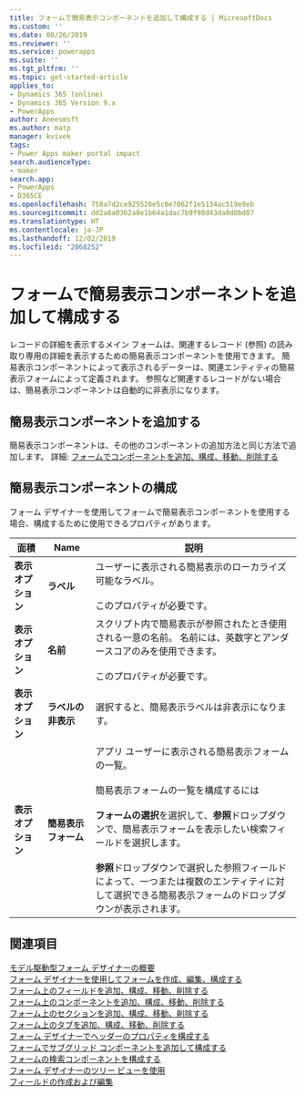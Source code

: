 ```yaml
---
title: フォームで簡易表示コンポーネントを追加して構成する | MicrosoftDocs
ms.custom: ''
ms.date: 08/26/2019
ms.reviewer: ''
ms.service: powerapps
ms.suite: ''
ms.tgt_pltfrm: ''
ms.topic: get-started-article
applies_to:
- Dynamics 365 (online)
- Dynamics 365 Version 9.x
- PowerApps
author: Aneesmsft
ms.author: matp
manager: kvivek
tags:
- Power Apps maker portal impact
search.audienceType:
- maker
search.app:
- PowerApps
- D365CE
ms.openlocfilehash: 758a7d2ce925526e5c0e7062f1e5134ac519e9eb
ms.sourcegitcommit: dd2a8a0362a8e1b64a1dac7b9f98d43da8d0bd87
ms.translationtype: HT
ms.contentlocale: ja-JP
ms.lasthandoff: 12/02/2019
ms.locfileid: "2868252"
---
```

# <a name="add-and-configure-a-quick-view-component-on-a-form"></a>フォームで簡易表示コンポーネントを追加して構成する  
レコードの詳細を表示するメイン フォームは、関連するレコード (参照) の読み取り専用の詳細を表示するための簡易表示コンポーネントを使用できます。 簡易表示コンポーネントによって表示されるデーターは、関連エンティティの簡易表示フォームによって定義されます。 参照など関連するレコードがない場合は、簡易表示コンポーネントは自動的に非表示になります。

## <a name="add-a-quick-view-component"></a>簡易表示コンポーネントを追加する
簡易表示コンポーネントは、その他のコンポーネントの追加方法と同じ方法で追加します。 詳細: [フォームでコンポーネントを追加、構成、移動、削除する](add-move-configure-or-delete-components-on-form.md)

## <a name="configure-a-quick-view-component"></a>簡易表示コンポーネントの構成
フォーム デザイナーを使用してフォームで簡易表示コンポーネントを使用する場合、構成するために使用できるプロパティがあります。


<!--note from editor: "Drop-down" should be used only as an adjective. In the following table, is it a list? A menu? (It's used three times in line 44.) --> 


|面積   |Name  |説明  |
|---------|---------|---------|
|**表示オプション** | **ラベル** | ユーザーに表示される簡易表示のローカライズ可能なラベル。 <br /><br /> このプロパティが必要です。 |
| **表示オプション** | **名前** |  スクリプト内で簡易表示が参照されたとき使用される一意の名前。 名前には、英数字とアンダースコアのみを使用できます。 <br /> <br />このプロパティが必要です。 |
| **表示オプション**  | **ラベルの非表示** |  選択すると、簡易表示ラベルは非表示になります。 |
| **表示オプション**  | **簡易表示フォーム** |  アプリ ユーザーに表示される簡易表示フォームの一覧。 <br /><br />簡易表示フォームの一覧を構成するには <br /><br /> **フォームの選択**を選択して、**参照**ドロップダウンで、簡易表示フォームを表示したい検索フィールドを選択します。 <br /><br />**参照**ドロップダウンで選択した参照フィールドによって、一つまたは複数のエンティティに対して選択できる簡易表示フォームのドロップダウンが表示されます。 |

## <a name="see-also"></a>関連項目
[モデル駆動型フォーム デザイナーの概要](form-designer-overview.md)  
[フォーム デザイナーを使用してフォームを作成、編集、構成する](create-and-edit-forms.md)  
[フォーム上のフィールドを追加、構成、移動、削除する](add-move-or-delete-fields-on-form.md)  
[フォーム上のコンポーネントを追加、構成、移動、削除する](add-move-configure-or-delete-components-on-form.md)  
[フォーム上のセクションを追加、構成、移動、削除する](add-move-or-delete-sections-on-form.md)  
[フォーム上のタブを追加、構成、移動、削除する](add-move-or-delete-tabs-on-form.md)  
[フォーム デザイナーでヘッダーのプロパティを構成する](form-designer-header-properties.md)  
[フォームでサブグリッド コンポーネントを追加して構成する](form-designer-add-configure-subgrid.md)  
[フォームの検索コンポーネントを構成する](form-designer-add-configure-lookup.md)  
[フォーム デザイナーのツリー ビューを使用](using-tree-view-on-form.md)  
[フィールドの作成および編集](../common-data-service/create-edit-field-portal.md)  
